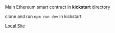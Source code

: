 Main Ethereum smart contract in **kickstart** directory

clone and run 
```npm run dev```
in kickstart

[Local Site](http://localhost:3000)
